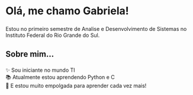 <h1 align="left">Olá, me chamo Gabriela!</h1>

###

<p align="left">Estou no primeiro semestre de Analise e Desenvolvimento de Sistemas no Instituto Federal do Rio Grande do Sul.</p>

###

<h2 align="left">Sobre mim...</h2>

###

<p align="left">✨ Sou iniciante no mundo TI<br>📚 Atualmente estou aprendendo Python e C<br>🎲 E estou muito empolgada para aprender cada vez mais!</p>

###

